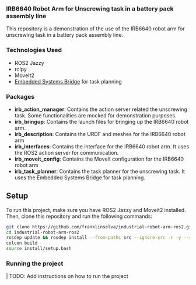 ### IRB6640 Robot Arm for Unscrewing task in a battery pack assembly line

This repository is a demonstration of the use of the IRB6640 robot arm for unscrewing task in a battery pack assembly line.

### Technologies Used

 - ROS2 Jazzy
 - rclpy
 - MoveIt2
 - [Embedded Systems Bridge](https://github.com/aiplan4eu/embedded-systems-bridge) for task planning


### Packages

 - **irb_action_manager**: Contains the action server related the unscrewing task. Some functionalities are mocked for demonstration purposes.
 - **irb_bringup**: Contains the launch files for bringing up the IRB6640 robot arm.
 - **irb_description**: Contains the URDF and meshes for the IRB6640 robot arm
 - **irb_interfaces**: Contains the interface for the IRB6640 robot arm. It uses the ROS2 action server for communication.
 - **irb_moveit_config**: Contains the MoveIt configuration for the IRB6640 robot arm
 - **irb_task_planner**: Contains the task planner for the unscrewing task. It uses the Embedded Systems Bridge for task planning.


## Setup

To run this project, make sure you have ROS2 Jazzy and Moveit2 installed. Then, clone this repository and run the following commands:

```bash
git clone https://github.com/franklinselva/industrial-robot-arm-ros2.git
cd industrial-robot-arm-ros2
rosdep update && rosdep install --from-paths src --ignore-src -r -y --rosdistro $ROS_DISTRO
colcon build
source install/setup.bash
```

### Running the project

| TODO: Add instructions on how to run the project

